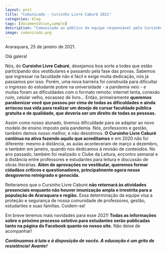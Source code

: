 ```yaml
---
layout: post
title: "Comunicado - Cursinho Livre Caburé 2021"
categories: blog
tags: [documentation,sample]
description: "Comunicado ao público da equipe responsável pelo Cursinho Livre Caburé."
image: comunicado.png
---
```


Araraquara, 25 de janeiro de 2021.

Olá galera!

Nós, do **Cursinho Livre Caburé**, desejamos boa sorte a todes que estão participando dos vestibulares e passando pela fase das provas. Sabemos que ingressar na faculdade não é fácil e exige muita dedicação, nós já passamos por isso. Porém, uma nova barreira foi construída para dificultar o ingresso do estudante pobre na universidade - a pandemia veio - e muitas foram as dificuldades com o formato remoto: internet lenta, conexão ruim, celular velho, escassez de livro… Então, primeiramente **queremos parabenizar você que passou por cima de todas as dificuldades e ainda arriscou sua vida para realizar um desejo de cursar faculdade pública gratuita e de qualidade, que deveria ser um direito de todas as pessoas.** 

Assim como nosso alunado, tivemos dificuldade para se adaptar ao novo modelo de ensino imposto pela pandemia. Nós, professores e gestão, também demos nosso melhor, e não desistimos. **O Cursinho Livre Caburé continua na ativa fazendo aquilo que acreditamos** e em 2020 não foi diferente: mesmo à distância, as aulas aconteceram de março a dezembro, e também em janeiro, quando nos dedicamos à revisão de conteúdos. No ano passado, também foi realizado o Clube da Leitura, encontro semanal e à distância entre professores e estudantes para leitura e discussão de obras literárias. **Além de aprovações no vestibular, queremos formar cidadãos críticos e questionadores, principalmente agora nesse desgoverno retrógrado e genocida.**

Reiteramos que o Cursinho Livre Caburé **não retornará às atividades presenciais enquanto não houver imunização ampla e irrestrita para a população de Araraquara e região.** Essa determinação da equipe visa a proteção e segurança de nossa comunidade de professores, gestão, estudantes e suas famílias. Cuidem-se!

Em breve teremos mais novidades para esse 2021! **Todas as informações sobre o próximo processo seletivo para estudantes serão publicadas tanto na página do Facebook quanto no nosso site.** Não deixe de acompanhar!

_**Continuamos à luta e à disposição de vocês. A educação é um grito de resistência! Avante!**_
